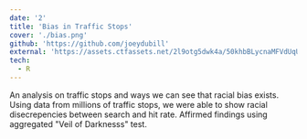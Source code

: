 ```yaml
---
date: '2'
title: 'Bias in Traffic Stops'
cover: './bias.png'
github: 'https://github.com/joeydubill'
external: 'https://assets.ctfassets.net/2l9otg5dwk4a/50khbBLycnaMFVdUqUfzWU/44bcbd1100745059017198677365b70e/Bias_In_Traffic_Stops__Veil_of_Darkness.pdf'
tech:
  - R
---
```


An analysis on traffic stops and ways we can see that racial bias exists.
Using data from millions of traffic stops, we were able to show racial disecrepencies between search and hit rate.
Affirmed findings using aggregated "Veil of Darknesss" test.
